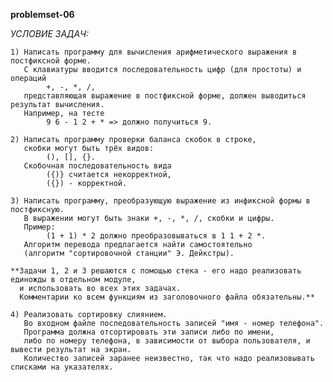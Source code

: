 **problemset-06**

*УСЛОВИЕ ЗАДАЧ:*

    1) Написать программу для вычисления арифметического выражения в постфиксной форме.
       С клавиатуры вводится последовательность цифр (для простоты) и операций
            +, -, *, /,
       представляющая выражение в постфиксной форме, должен выводиться результат вычисления.
       Например, на тесте
            9 6 - 1 2 + * => должно получиться 9.

    2) Написать программу проверки баланса скобок в строке,
       скобки могут быть трёх видов:
            (), [], {}.
       Скобочная последовательность вида
            ({)} считается некорректной,
            ({}) - корректной.

    3) Написать программу, преобразующую выражение из инфиксной формы в постфиксную.
       В выражении могут быть знаки +, -, *, /, скобки и цифры.
       Пример:
            (1 + 1) * 2 должно преобразовываться в 1 1 + 2 *.
       Алгоритм перевода предлагается найти самостоятельно
       (алгоритм "сортировочной станции" Э. Дейкстры).

    **Задачи 1, 2 и 3 решаются с помощью стека - его надо реализовать единожды в отдельном модуле,
      и использовать во всех этих задачах.
      Комментарии ко всем функциям из заголовочного файла обязательны.**

    4) Реализовать сортировку слиянием.
       Во входном файле последовательность записей "имя - номер телефона".
       Программа должна отсортировать эти записи либо по имени,
       либо по номеру телефона, в зависимости от выбора пользователя, и вывести результат на экран.
       Количество записей заранее неизвестно, так что надо реализовывать списками на указателях.
